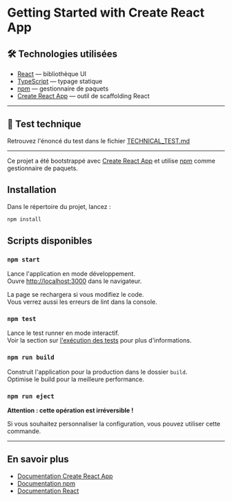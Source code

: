 # Getting Started with Create React App

## 🛠️ Technologies utilisées

- [React](https://react.dev/) — bibliothèque UI
- [TypeScript](https://www.typescriptlang.org/) — typage statique
- [npm](https://www.npmjs.com/) — gestionnaire de paquets
- [Create React App](https://create-react-app.dev/) — outil de scaffolding React

---

## 📄 Test technique

Retrouvez l'énoncé du test dans le fichier [TECHNICAL_TEST.md](./TECHNICAL_TEST.md)

---

Ce projet a été bootstrappé avec [Create React App](https://github.com/facebook/create-react-app) et utilise [npm](https://www.npmjs.com/) comme gestionnaire de paquets.

## Installation

Dans le répertoire du projet, lancez :

```bash
npm install
```

## Scripts disponibles

### `npm start`

Lance l'application en mode développement.\
Ouvre [http://localhost:3000](http://localhost:3000) dans le navigateur.

La page se rechargera si vous modifiez le code.\
Vous verrez aussi les erreurs de lint dans la console.

### `npm test`

Lance le test runner en mode interactif.\
Voir la section sur [l'exécution des tests](https://facebook.github.io/create-react-app/docs/running-tests) pour plus d'informations.

### `npm run build`

Construit l'application pour la production dans le dossier `build`.\
Optimise le build pour la meilleure performance.

### `npm run eject`

**Attention : cette opération est irréversible !**

Si vous souhaitez personnaliser la configuration, vous pouvez utiliser cette commande.

---

## En savoir plus

- [Documentation Create React App](https://facebook.github.io/create-react-app/docs/getting-started)
- [Documentation npm](https://www.npmjs.com/)
- [Documentation React](https://reactjs.org/)
